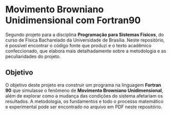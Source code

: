 # Movimento Browniano Unidimensional com Fortran90

Segundo projeto para a disciplina **Programação para Sistemas Físicos**, do curso de Física Bacharelado da Universidade de Brasília. Neste repositório, é possível encontrar o código fonte que produzi e o texto acadêmico confeccionado, que elabora mais detalhadamente sobre a metodologia e as peculiaridades do projeto.

## Objetivo
O objetivo deste projeto era construir um programa na linguagem **Fortran 90** que simulasse o fenômeno de **Movimento Browniano Unidimensional**, além de explorar como a mudança das condições do sistema afetariam os resultados. A metodologia, os fundamentos e todo o processo matemático e experimental pode ser encontrado no arquivo em PDF neste repositório.